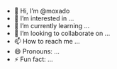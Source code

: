 - 👋 Hi, I’m @moxado
- 👀 I’m interested in ...
- 🌱 I’m currently learning ...
- 💞️ I’m looking to collaborate on ...
- 📫 How to reach me ...
- 😄 Pronouns: ...
- ⚡ Fun fact: ...

<!---
moxado/moxado is a ✨ special ✨ repository because its `README.md` (this file) appears on your GitHub profile.
You can click the Preview link to take a look at your changes.
--->
